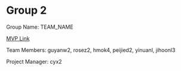# Group 2
Group Name: TEAM_NAME

[MVP Link](https://docs.google.com/document/d/1XHEEqO0aLWxXaar-sTC5eXku1EkdCDTstHjrertaERY/edit)

Team Members: guyanw2, rosez2, hmok4, peijied2, yinuanl, jihoonl3

Project Manager: cyx2
